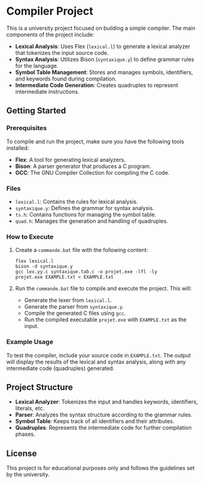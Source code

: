 # Compiler Project

This is a university project focused on building a simple compiler. The main components of the project include:

- **Lexical Analysis**: Uses Flex (`lexical.l`) to generate a lexical analyzer that tokenizes the input source code.
- **Syntax Analysis**: Utilizes Bison (`syntaxique.y`) to define grammar rules for the language.
- **Symbol Table Management**: Stores and manages symbols, identifiers, and keywords found during compilation.
- **Intermediate Code Generation**: Creates quadruples to represent intermediate instructions.

## Getting Started

### Prerequisites

To compile and run the project, make sure you have the following tools installed:

- **Flex**: A tool for generating lexical analyzers.
- **Bison**: A parser generator that produces a C program.
- **GCC**: The GNU Compiler Collection for compiling the C code.

### Files

- `lexical.l`: Contains the rules for lexical analysis.
- `syntaxique.y`: Defines the grammar for syntax analysis.
- `ts.h`: Contains functions for managing the symbol table.
- `quad.h`: Manages the generation and handling of quadruples.

### How to Execute

1. Create a `commande.bat` file with the following content:

    ```batch
    flex lexical.l
    bison -d syntaxique.y
    gcc lex.yy.c syntaxique.tab.c -o projet.exe -lfl -ly
    projet.exe EXAMPLE.txt < EXAMPLE.txt
    ```

2. Run the `commande.bat` file to compile and execute the project. This will:

   - Generate the lexer from `lexical.l`.
   - Generate the parser from `syntaxique.y`.
   - Compile the generated C files using `gcc`.
   - Run the compiled executable `projet.exe` with `EXAMPLE.txt` as the input.

### Example Usage

To test the compiler, include your source code in `EXAMPLE.txt`. The output will display the results of the lexical and syntax analysis, along with any intermediate code (quadruples) generated.

## Project Structure

- **Lexical Analyzer**: Tokenizes the input and handles keywords, identifiers, literals, etc.
- **Parser**: Analyzes the syntax structure according to the grammar rules.
- **Symbol Table**: Keeps track of all identifiers and their attributes.
- **Quadruples**: Represents the intermediate code for further compilation phases.

## License

This project is for educational purposes only and follows the guidelines set by the university.
